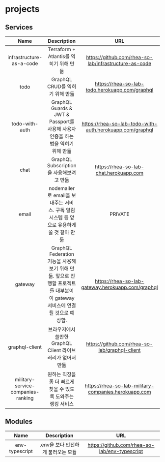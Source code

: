 # projects

## Services

| **Name** | **Description** | **URL**|
|:--------:|:--------:|:--------:|
| infrastructure-as-a-code | Terraform + Atlantis를 익히기 위해 만듦 | https://github.com/rhea-so-lab/infrastructure-as-code |
| todo | GraphQL CRUD를 익히기 위해 만듦 | https://rhea-so-lab-todo.herokuapp.com/graphql |
| todo-with-auth | GraphQL Guards & JWT & Passport를 사용해 사용자 인증을 하는 법을 익히기 위해 만듦  | https://rhea-so-lab-todo-with-auth.herokuapp.com/graphql |
| chat | GraphQL Subscription을 사용해보려고 만듦 | https://rhea-so-lab-chat.herokuapp.com |
| email | nodemailer로 email을 보내주는 서비스. 구독 알림 시스템 등 앞으로 유용하게 쓸 것 같아 만듦 | PRIVATE |
| gateway | GraphQL Federation 기능을 사용해보기 위해 만듦. 앞으로 진행할 프로젝트들 대부분이 이 gateway 서비스에 연결될 것으로 예상함. | https://rhea-so-lab-gateway.herokuapp.com/graphql |
| graphql-client | 브라우저에서 쓸만한 GraphQL Client 라이브러리가 없어서 만듦 | https://github.com/rhea-so-lab/graphql-client |
| military-service-companies-ranking | 원하는 직장을 좀 더 빠르게 찾을 수 있도록 도와주는 랭킹 서비스 | https://rhea-so-lab-military-companies.herokuapp.com |

## Modules

| **Name** | **Description** | **URL**|
|:--------:|:--------:|:--------:|
| env-typescript | .env을 보다 안전하게 불러오는 모듈 | https://github.com/rhea-so-lab/env-typescript |
